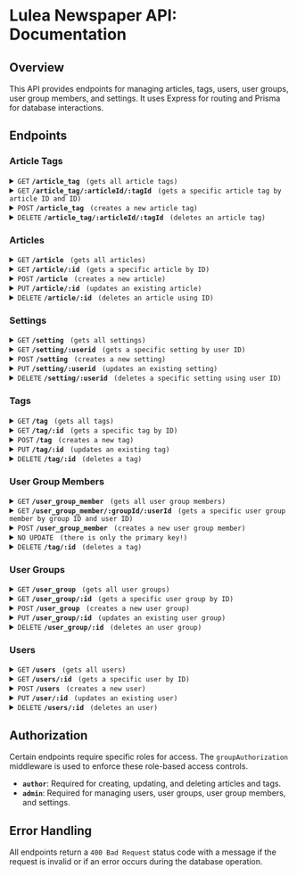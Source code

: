 
#  Lulea Newspaper API: Documentation

## Overview

This API provides endpoints for managing articles, tags, users, user groups, user group members, and settings. It uses Express for routing and Prisma for database interactions.

## Endpoints

### Article Tags

<details>
 <summary><code>GET</code> <code><b>/article_tag</b></code> <code> (gets all article tags)</code></summary>

##### Parameters

> None

##### Responses

> | http code     | content-type                      | response                                                            |
> |---------------|-----------------------------------|---------------------------------------------------------------------|
> | `200`         | `application/json`                | returns list of article tags                                                |
> | `400`         | `application/json`                | { message: "Invalid request" }                                      |

</details>

<details>
 <summary><code>GET</code> <code><b>/article_tag/:articleId/:tagId</b></code> <code> (gets a specific article tag by article ID and ID)</code></summary>

##### Parameters

> | name              |  type     | data type      | description                         |
> |-------------------|-----------|----------------|-------------------------------------|
> | `articleId`       |  required | int            | returns specific article id         |
> | `tagId`           |  required | int            | returns specific tagId id           |

##### Responses

> | http code     | content-type                      | response                                                            |
> |---------------|-----------------------------------|---------------------------------------------------------------------|
> | `200`         | `application/json`                | returns the specific article tag                                    |
> | `400`         | `application/json`                | returns { message: "Invalid request" }                              |

</details>


<details>
 <summary><code>POST</code> <code><b>/article_tag</b></code> <code> (creates a new article tag)</code></summary>

##### Request Body

> | name              |  type     | data type      | description                         |
> |-------------------|-----------|----------------|-------------------------------------|
> | `article_id`      |  required | int            | specific article id                 |
> | `tag_id`          |  required | int            | specific tagId id                   |


##### Responses

> | http code     | content-type                      | response                                                            |
> |---------------|-----------------------------------|---------------------------------------------------------------------|
> | `200`         | `application/json`                | returns the created article tag                                     |
> | `400`         | `application/json`                | returns { message: "Invalid request" }                              |


 **Authorization**: Requires `author` role. 

</details>  

<details>
 <summary><code>DELETE</code> <code><b>/article_tag/:articleId/:tagId</b></code> <code> (deletes an article tag)</code></summary>

##### Parameters

> | name              |  type     | data type      | description                         |
> |-------------------|-----------|----------------|-------------------------------------|
> | `article_id`      |  required | int            | specific article id                 |
> | `tag_id`          |  required | int            | specific tagId id                   |


##### Responses

> | http code     | content-type                      | response                                                            |
> |---------------|-----------------------------------|---------------------------------------------------------------------|
> | `200`         | `application/json`                | returns the deleted article tag                                     |
> | `400`         | `application/json`                | returns { message: "Invalid request" }                              |


 **Authorization**: Requires `author` role. 

</details>    


### Articles

<details>
 <summary><code>GET</code> <code><b>/article</b></code> <code> (gets all articles)</code></summary>

##### Parameters

> None

##### Responses

> | http code     | content-type                      | response                                                            |
> |---------------|-----------------------------------|---------------------------------------------------------------------|
> | `200`         | `application/json`                | returns list of articles                                            |
> | `400`         | `application/json`                | { message: "Invalid request" }                                      |

</details>

 <details>
 <summary><code>GET</code> <code><b>/article/:id</b></code> <code> (gets a specific article by ID)</code></summary>

##### Parameters

> None

##### Responses

> | http code     | content-type                      | response                                                            |
> |---------------|-----------------------------------|---------------------------------------------------------------------|
> | `200`         | `application/json`                | returns the article                                                 |
> | `400`         | `application/json`                | { message: "Invalid request" }                                      |

</details> 

<details>
 <summary><code>POST</code> <code><b>/article</b></code> <code> (creates a new article)</code></summary>

##### Body

> | name              |  type     | data type      | description                         |
> |-------------------|-----------|----------------|-------------------------------------|
> | `title`           |  required | String         | article title                       |
> | `content`         |  required | String         | article body                        |
> | `image_url`       |  required | String         | article image link                  |
> | `user_id`         |  required | Int            | author's user ID                    |


##### Responses

> | http code     | content-type                      | response                                                            |
> |---------------|-----------------------------------|---------------------------------------------------------------------|
> | `200`         | `application/json`                | returns the created article                                         |
> | `400`         | `application/json`                | { message: "Invalid request" }                                      |

 **Authorization**: Requires `author` role. 
</details>      

<details>
 <summary><code>PUT</code> <code><b>/article/:id</b></code> <code> (updates an existing article)</code></summary>

##### Request Body

> | name              |  type     | data type      | description                         |
> |-------------------|-----------|----------------|-------------------------------------|
> | `title`           |  required | String         | article title                       |
> | `content`         |  required | String         | article body                        |
> | `image_url`       |  required | String         | article image link                  |
> | `user_id`         |  required | Int            | author's user ID                    |


##### Responses

> | http code     | content-type                      | response                                                            |
> |---------------|-----------------------------------|---------------------------------------------------------------------|
> | `200`         | `application/json`                | returns the updated article                                         |
> | `400`         | `application/json`                | { message: "Invalid request" }                                      |

 **Authorization**: Requires `author` role. 
</details>    

<details>
 <summary><code>DELETE</code> <code><b>/article/:id</b></code> <code> (deletes an article using ID)</code></summary>

##### Request Body

> | name              |  type     | data type      | description                         |
> |-------------------|-----------|----------------|-------------------------------------|
> | `title`           |  required | String         | article title                       |
> | `content`         |  required | String         | article body                        |
> | `image_url`       |  required | String         | article image link                  |
> | `user_id`         |  required | Int            | author's user ID                    |


##### Responses

> | http code     | content-type                      | response                                                            |
> |---------------|-----------------------------------|---------------------------------------------------------------------|
> | `200`         | `application/json`                | returns the deleted article                                         |
> | `400`         | `application/json`                | { message: "Invalid request" }                                      |

 **Authorization**: Requires `author` role. 
</details>   


### Settings

<details>
 <summary><code>GET</code> <code><b>/setting</b></code> <code> (gets all settings)</code></summary>

##### Parameters

> None

##### Responses

> | http code     | content-type                      | response                                                            |
> |---------------|-----------------------------------|---------------------------------------------------------------------|
> | `200`         | `application/json`                | returns a list of settings                                          |
> | `400`         | `application/json`                | { message: "Invalid request" }                                      |

 **Authorization**: Requires `admin` role. 
</details> 
 
 
<details>
 <summary><code>GET</code> <code><b>/setting/:userid</b></code> <code> (gets a specific setting by user ID)</code></summary>

##### Parameters

> None

##### Responses

> | http code     | content-type                      | response                                                            |
> |---------------|-----------------------------------|---------------------------------------------------------------------|
> | `200`         | `application/json`                | returns the setting                                                 |
> | `400`         | `application/json`                | { message: "Invalid request" }                                      |

 **Authorization**: Requires `admin` role. 
</details> 
   

<details>
 <summary><code>POST</code> <code><b>/setting</b></code> <code> (creates a new setting)</code></summary>

##### Request Body

> | name              |  type     | data type      | description                         |
> |-------------------|-----------|----------------|-------------------------------------|
> | `load_images`     |  required | Boolean        | setting to display thumbnails       |
> | `user_id`         |  required | Int            | user ID                             |

##### Responses

> | http code     | content-type                      | response                                                            |
> |---------------|-----------------------------------|---------------------------------------------------------------------|
> | `200`         | `application/json`                | returns the created setting                                                 |
> | `400`         | `application/json`                | { message: "Invalid request" }                                      |

 **Authorization**: Requires `admin` role. 
</details> 
 
<details>
 <summary><code>PUT</code> <code><b>/setting/:userid</b></code> <code> (updates an existing setting)</code></summary>

##### Request Body

> | name              |  type     | data type      | description                         |
> |-------------------|-----------|----------------|-------------------------------------|
> | `load_images`     |  required | Boolean        | setting to display thumbnails       |

##### Responses

> | http code     | content-type                      | response                                                            |
> |---------------|-----------------------------------|---------------------------------------------------------------------|
> | `200`         | `application/json`                | returns the updated setting                                         |
> | `400`         | `application/json`                | { message: "Invalid request" }                                      |

 **Authorization**: Requires `admin` role. 
</details>    

<details>
 <summary><code>DELETE</code> <code><b>/setting/:userid</b></code> <code> (deletes a specific setting using user ID)</code></summary>

##### Parameters

> None

##### Responses

> | http code     | content-type                      | response                                                            |
> |---------------|-----------------------------------|---------------------------------------------------------------------|
> | `200`         | `application/json`                | returns the deleted setting                                                 |
> | `400`         | `application/json`                | { message: "Invalid request" }                                      |

 **Authorization**: Requires `admin` role. 
</details>    

### Tags

<details>
 <summary><code>GET</code> <code><b>/tag</b></code> <code> (gets all tags)</code></summary>

##### Parameters

> None

##### Responses

> | http code     | content-type                      | response                                                            |
> |---------------|-----------------------------------|---------------------------------------------------------------------|
> | `200`         | `application/json`                | returns a list of tags                                              |
> | `400`         | `application/json`                | { message: "Invalid request" }                                      |

</details>    

<details>
 <summary><code>GET</code> <code><b>/tag/:id</b></code> <code> (gets a specific tag by ID)</code></summary>

##### Parameters

> None

##### Responses

> | http code     | content-type                      | response                                                            |
> |---------------|-----------------------------------|---------------------------------------------------------------------|
> | `200`         | `application/json`                | returns the tag                                                     |
> | `400`         | `application/json`                | { message: "Invalid request" }                                      |

</details>    

<details>
 <summary><code>POST</code> <code><b>/tag</b></code> <code> (creates a new tag)</code></summary>

##### Request Body

> | name              |  type     | data type      | description                         |
> |-------------------|-----------|----------------|-------------------------------------|
> | `name`            |  required | String         | tag name                            |
> | `color`           |  required | String         | tag color                           |

##### Responses

> | http code     | content-type                      | response                                                            |
> |---------------|-----------------------------------|---------------------------------------------------------------------|
> | `200`         | `application/json`                | returns the created tag                                             |
> | `400`         | `application/json`                | { message: "Invalid request" }                                      |

 **Authorization**: Requires `author` role. 
</details>     

<details>
 <summary><code>PUT</code> <code><b>/tag/:id</b></code> <code> (updates an existing tag)</code></summary>

##### Request Body

> | name              |  type     | data type      | description                         |
> |-------------------|-----------|----------------|-------------------------------------|
> | `name`            |  required | String         | tag name                            |
> | `color`           |  required | String         | tag color                           |

##### Responses

> | http code     | content-type                      | response                                                            |
> |---------------|-----------------------------------|---------------------------------------------------------------------|
> | `200`         | `application/json`                | returns the updated tag                                             |
> | `400`         | `application/json`                | { message: "Invalid request" }                                      |

 **Authorization**: Requires `author` role. 
</details>        

<details>
 <summary><code>DELETE</code> <code><b>/tag/:id</b></code> <code> (deletes a tag)</code></summary>

##### Request Body

> | name              |  type     | data type      | description                         |
> |-------------------|-----------|----------------|-------------------------------------|
> | `name`            |  required | String         | tag name                            |
> | `color`           |  required | String         | tag color                           |

##### Responses

> | http code     | content-type                      | response                                                            |
> |---------------|-----------------------------------|---------------------------------------------------------------------|
> | `200`         | `application/json`                | returns the deleted tag                                             |
> | `400`         | `application/json`                | { message: "Invalid request" }                                      |

 **Authorization**: Requires `author` role. 
</details>      


### User Group Members

<details>
 <summary><code>GET</code> <code><b>/user_group_member</b></code> <code> (gets all user group members)</code></summary>

##### Parameters

> None

##### Responses

> | http code     | content-type                      | response                                                            |
> |---------------|-----------------------------------|---------------------------------------------------------------------|
> | `200`         | `application/json`                | returns a list of user group members                                |
> | `400`         | `application/json`                | { message: "Invalid request" }                                      |

 **Authorization**: Requires `admin` role. 
</details>    

<details>
 <summary><code>GET</code> <code><b>/user_group_member/:groupId/:userId</b></code> <code> (gets a specific user group member by group ID and user ID)</code></summary>

##### Parameters

> | name              |  type     | data type      | description                         |
> |-------------------|-----------|----------------|-------------------------------------|
> | `groupId          |  required | Int            | role group ID                       |
> | `userId`          |  required | Int            | user ID                             |


##### Responses

> | http code     | content-type                      | response                                                            |
> |---------------|-----------------------------------|---------------------------------------------------------------------|
> | `200`         | `application/json`                | returns the user group member                                       |
> | `400`         | `application/json`                | { message: "Invalid request" }                                      |

**Authorization**: Requires `admin` role. 
</details>    

<details>
 <summary><code>POST</code> <code><b>/user_group_member</b></code> <code> (creates a new user group member)</code></summary>

##### Request Body

> | name              |  type     | data type      | description                         |
> |-------------------|-----------|----------------|-------------------------------------|
> | `group_id         |  required | Int            | role group ID                       |
> | `user_id`         |  required | Int            | user ID                             |

##### Responses

> | http code     | content-type                      | response                                                            |
> |---------------|-----------------------------------|---------------------------------------------------------------------|
> | `200`         | `application/json`                | returns the created user group member                                             |
> | `400`         | `application/json`                | { message: "Invalid request" }                                      |

 **Authorization**: Requires `admin` role. 
</details>     

<details><summary><code>NO UPDATE</code> <code> (there is only the primary key!)</code></summary></details>        

<details>
 <summary><code>DELETE</code> <code><b>/tag/:id</b></code> <code> (deletes a tag)</code></summary>

##### Request Body

> | name              |  type     | data type      | description                         |
> |-------------------|-----------|----------------|-------------------------------------|
> | `name`            |  required | String         | tag name                            |
> | `color`           |  required | String         | tag color                           |

##### Responses

> | http code     | content-type                      | response                                                            |
> |---------------|-----------------------------------|---------------------------------------------------------------------|
> | `200`         | `application/json`                | returns the deleted tag                                             |
> | `400`         | `application/json`                | { message: "Invalid request" }                                      |

 **Authorization**: Requires `admin` role. 
</details>   






### User Groups

<details>
 <summary><code>GET</code> <code><b>/user_group</b></code> <code> (gets all user groups)</code></summary>

##### Parameters

> None

##### Responses

> | http code     | content-type                      | response                                                            |
> |---------------|-----------------------------------|---------------------------------------------------------------------|
> | `200`         | `application/json`                | returns a list of user groups                                       |
> | `400`         | `application/json`                | { message: "Invalid request" }                                      |

 **Authorization**: Requires `admin` role. 
</details>    

<details>
 <summary><code>GET</code> <code><b>/user_group/:id</b></code> <code> (gets a specific user group by ID)</code></summary>

##### Parameters

> | name              |  type     | data type      | description                         |
> |-------------------|-----------|----------------|-------------------------------------|
> | `id`              |  required | Int            | role group ID                       |

##### Responses

> | http code     | content-type                      | response                                                            |
> |---------------|-----------------------------------|---------------------------------------------------------------------|
> | `200`         | `application/json`                | returns the user group                                              |
> | `400`         | `application/json`                | { message: "Invalid request" }                                      |

 **Authorization**: Requires `admin` role. 
</details>    

<details>
 <summary><code>POST</code> <code><b>/user_group</b></code> <code> (creates a new user group)</code></summary>

##### Request Body

> | name              |  type     | data type      | description                         |
> |-------------------|-----------|----------------|-------------------------------------|
> | `name`            |  required | String         | role group name                     |

##### Responses

> | http code     | content-type                      | response                                                            |
> |---------------|-----------------------------------|---------------------------------------------------------------------|
> | `200`         | `application/json`                | returns the created user group                                      |
> | `400`         | `application/json`                | { message: "Invalid request" }                                      |

 **Authorization**: Requires `admin` role. 
</details>     

<details>
 <summary><code>PUT</code> <code><b>/user_group/:id</b></code> <code> (updates an existing user group)</code></summary>

##### Request Body

> | name              |  type     | data type      | description                         |
> |-------------------|-----------|----------------|-------------------------------------|
> | `name`            |  required | String         | role group name                     |

##### Responses

> | http code     | content-type                      | response                                                            |
> |---------------|-----------------------------------|---------------------------------------------------------------------|
> | `200`         | `application/json`                | returns the updated user group                                      |
> | `400`         | `application/json`                | { message: "Invalid request" }                                      |

 **Authorization**: Requires `admin` role. 
</details>       

<details>
 <summary><code>DELETE</code> <code><b>/user_group/:id</b></code> <code> (deletes an user group)</code></summary>

##### Parameters

> | name              |  type     | data type      | description                         |
> |-------------------|-----------|----------------|-------------------------------------|
> | `id`              |  required | Int            | user group ID                       |

##### Responses

> | http code     | content-type                      | response                                                            |
> |---------------|-----------------------------------|---------------------------------------------------------------------|
> | `200`         | `application/json`                | returns the deleted user group                                      |
> | `400`         | `application/json`                | { message: "Invalid request" }                                      |

 **Authorization**: Requires `admin` role. 
</details>   








### Users

<details>
 <summary><code>GET</code> <code><b>/users</b></code> <code> (gets all users)</code></summary>

##### Parameters

> None

##### Responses

> | http code     | content-type                      | response                                                            |
> |---------------|-----------------------------------|---------------------------------------------------------------------|
> | `200`         | `application/json`                | returns a list of users                                             |
> | `400`         | `application/json`                | { message: "Invalid request" }                                      |

 **Authorization**: Requires `admin` role. 
</details>    

<details>
 <summary><code>GET</code> <code><b>/users/:id</b></code> <code> (gets a specific user by ID)</code></summary>

##### Parameters

> | name              |  type     | data type      | description                         |
> |-------------------|-----------|----------------|-------------------------------------|
> | `id`              |  required | Int            | user ID                             |

##### Responses

> | http code     | content-type                      | response                                                            |
> |---------------|-----------------------------------|---------------------------------------------------------------------|
> | `200`         | `application/json`                | returns the user                                                    |
> | `400`         | `application/json`                | { message: "Invalid request" }                                      |

 **Authorization**: Requires `admin` role. 
</details>    

<details>
 <summary><code>POST</code> <code><b>/users</b></code> <code> (creates a new user)</code></summary>

##### Request Body

> | name              |  type     | data type      | description                         |
> |-------------------|-----------|----------------|-------------------------------------|
> | `name`            |  required | String         | username                            |
> | `email`           |  required | String         | unique email                        |
> | `password`        |  required | String         | password in clear text              |
> | `totp_secret`     |  required | String         | 2-factor authenticator password     |

##### Responses

> | http code     | content-type                      | response                                                            |
> |---------------|-----------------------------------|---------------------------------------------------------------------|
> | `200`         | `application/json`                | returns the created user                                            |
> | `400`         | `application/json`                | { message: "Invalid request" }                                      |

 **Authorization**: Requires `admin` role. 
</details>     

<details>
 <summary><code>PUT</code> <code><b>/user/:id</b></code> <code> (updates an existing user)</code></summary>

##### Request Body
> | name              |  type     | data type      | description                         |
> |-------------------|-----------|----------------|-------------------------------------|
> | `name`            |  required | String         | username                            |
> | `email`           |  required | String         | unique email                        |
> | `password`        |  required | String         | password in clear text              |
> | `totp_secret`     |  required | String         | 2-factor authenticator password     |

##### Responses

> | http code     | content-type                      | response                                                            |
> |---------------|-----------------------------------|---------------------------------------------------------------------|
> | `200`         | `application/json`                | returns the updated user                                            |
> | `400`         | `application/json`                | { message: "Invalid request" }                                      |

 **Authorization**: Requires `admin` role. 
</details>       

<details>
 <summary><code>DELETE</code> <code><b>/users/:id</b></code> <code> (deletes an user)</code></summary>

##### Parameters

> | name              |  type     | data type      | description                         |
> |-------------------|-----------|----------------|-------------------------------------|
> | `id`              |  required | Int            | user ID                             |

##### Responses

> | http code     | content-type                      | response                                                            |
> |---------------|-----------------------------------|---------------------------------------------------------------------|
> | `200`         | `application/json`                | returns the deleted user                                            |
> | `400`         | `application/json`                | { message: "Invalid request" }                                      |

 **Authorization**: Requires `admin` role. 
</details> 



## Authorization

Certain endpoints require specific roles for access. The `groupAuthorization` middleware is used to enforce these role-based access controls.

- **`author`**: Required for creating, updating, and deleting articles and tags.
- **`admin`**: Required for managing users, user groups, user group members, and settings.

## Error Handling

All endpoints return a `400 Bad Request` status code with a message if the request is invalid or if an error occurs during the database operation.